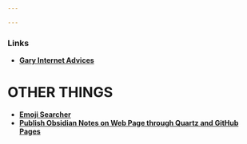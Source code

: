 ```yaml
---

---
```



### Links

- **[Gary Internet Advices](https://docs.google.com/document/d/1D9hzmKMCWzbqIBqpA4j02a2XjuhJbILimBMAFM2Deis/edit)**

# OTHER THINGS

- **[Emoji Searcher](https://emojifinder.com/anonymous)**
- [**Publish Obsidian Notes on Web Page through Quartz and GitHub Pages**](https://notes.nicolevanderhoeven.com/How+to+publish+Obsidian+notes+with+Quartz+on+GitHub+Pages)



